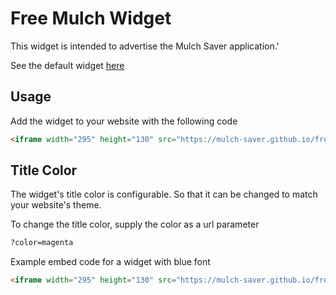 # Free Mulch Widget
This widget is intended to advertise the Mulch Saver application.'

See the default widget [here](https://mulch-saver.github.io/free-mulch-widget/)

## Usage
Add the widget to your website with the following code
```html
<iframe width="295" height="130" src="https://mulch-saver.github.io/free-mulch-widget"></iframe>
```

## Title Color
The widget's title color is configurable. So that it can be changed to match your website's theme.

To change the title color, supply the color as a url parameter
```html
?color=magenta
```

Example embed code for a widget with blue font
```html
<iframe width="295" height="130" src="https://mulch-saver.github.io/free-mulch-widget?color=blue"></iframe>
```
